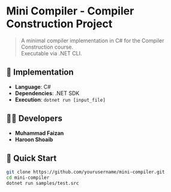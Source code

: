 # Mini Compiler - Compiler Construction Project

> A minimal compiler implementation in C# for the Compiler Construction course.  
> Executable via .NET CLI.  

## 🔧 Implementation  
- **Language**: C#  
- **Dependencies**: .NET SDK  
- **Execution**: `dotnet run [input_file]`  

## 👨‍💻 Developers  
- **Muhammad Faizan**  
- **Haroon Shoaib**  

## 🚀 Quick Start  
```sh
git clone https://github.com/yourusername/mini-compiler.git  
cd mini-compiler  
dotnet run samples/test.src  
